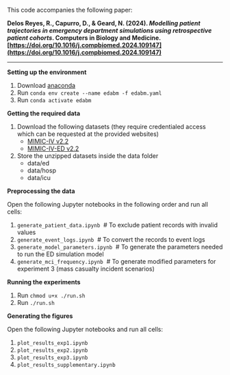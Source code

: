 This code accompanies the following paper:

**Delos Reyes, R., Capurro, D., & Geard, N. (2024). _Modelling patient trajectories in emergency department simulations using retrospective patient cohorts_. Computers in Biology and Medicine. [https://doi.org/10.1016/j.compbiomed.2024.109147](https://doi.org/10.1016/j.compbiomed.2024.109147)**

---

**Setting up the environment**
1. Download [anaconda](https://docs.anaconda.com/)
2. Run
    `conda env create --name edabm -f edabm.yaml`
3. Run
    `conda activate edabm`

**Getting the required data**
1. Download the following datasets (they require credentialed access which can be requested at the provided websites)
    - [MIMIC-IV v2.2](https://physionet.org/content/mimiciv/2.2/)
    - [MIMIC-IV-ED v2.2](https://physionet.org/content/mimic-iv-ed/2.2/)
2. Store the unzipped datasets inside the data folder
    - data/ed
    - data/hosp
    - data/icu

**Preprocessing the data**

Open the following Jupyter notebooks in the following order and run all cells:
1. `generate_patient_data.ipynb`&nbsp;&nbsp;\# To exclude patient records with invalid values
2. `generate_event_logs.ipynb`&nbsp;&nbsp;\# To convert the records to event logs
3. `generate_model_parameters.ipynb`&nbsp;&nbsp;\# To generate the parameters needed to run the ED simulation model
4. `generate_mci_frequency.ipynb`&nbsp;&nbsp;\# To generate modified parameters for experiment 3 (mass casualty incident scenarios)

**Running the experiments**
1. Run
    `chmod u+x ./run.sh`
2. Run
    `./run.sh`

**Generating the figures**

Open the following Jupyter notebooks and run all cells:
   1. `plot_results_exp1.ipynb`
   2. `plot_results_exp2.ipynb`
   3. `plot_results_exp3.ipynb`
   4. `plot_results_supplementary.ipynb`
